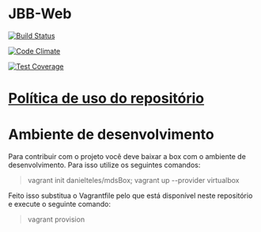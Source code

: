 # JBB-Web

[![Build Status](https://travis-ci.org/fga-gpp-mds/2016.2-Jardim-Botanico-Web.svg?branch=development)](https://travis-ci.org/fga-gpp-mds/2016.2-Jardim-Botanico-Web)

[![Code Climate](https://codeclimate.com/github/Nicacioneto/2016.2-Time06-Jardim-Botanico-Web/badges/gpa.svg)](https://codeclimate.com/github/Nicacioneto/2016.2-Time06-Jardim-Botanico-Web)

[![Test Coverage](https://codeclimate.com/github/Nicacioneto/2016.2-Time06-Jardim-Botanico-Web/badges/coverage.svg)](https://codeclimate.com/github/Nicacioneto/2016.2-Time06-Jardim-Botanico-Web/coverage)

# [Política de uso do repositório](https://github.com/fga-gpp-mds/2016.2-Time06-Jardim-Botanico-Web/wiki/Pol%C3%ADtica-de-uso-do-repositório)

# Ambiente de desenvolvimento

Para contribuir com o projeto você deve baixar a box com o ambiente de desenvolvimento. Para isso utilize os seguintes comandos:
> vagrant init danielteles/mdsBox; vagrant up --provider virtualbox

Feito isso substitua o Vagrantfile pelo que está disponível neste repositório e execute o seguinte comando:
> vagrant provision
